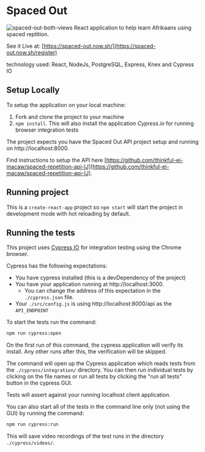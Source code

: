 # Spaced Out


![spaced-out-both-views](https://user-images.githubusercontent.com/35647384/82596291-ad085880-9b6c-11ea-969f-d41a9c2eb6f9.png)
React application to help learn Afrikaans using spaced reptition.

See it Live at: [https://spaced-out.now.sh/](https://spaced-out.now.sh/register)

technology used: React, NodeJs, PostgreSQL, Express, Knex and Cypress IO



## Setup Locally

To setup the application on your local machine:

1. Fork and clone the project to your machine
2. `npm install`. This will also install the application _Cypress.io_ for running browser integration tests

The project expects you have the Spaced Out API project setup and running on http://localhost:8000.

Find instructions to setup the API here [https://github.com/thinkful-ei-macaw/spaced-repetition-api-IJ](https://github.com/thinkful-ei-macaw/spaced-repetition-api-IJ).

## Running project

This is a `create-react-app` project so `npm start` will start the project in development mode with hot reloading by default.

## Running the tests

This project uses [Cypress IO](https://docs.cypress.io) for integration testing using the Chrome browser.

Cypress has the following expectations:

- You have cypress installed (this is a devDependency of the project)
- You have your application running at http://localhost:3000.
  - You can change the address of this expectation in the `./cypress.json` file.
- Your `./src/config.js` is using http://localhost:8000/api as the `API_ENDPOINT`

To start the tests run the command:

```bash
npm run cypress:open
```

On the first run of this command, the cypress application will verify its install. Any other runs after this, the verification will be skipped.

The command will open up the Cypress application which reads tests from the `./cypress/integration/` directory. You can then run individual tests by clicking on the file names or run all tests by clicking the "run all tests" button in the cypress GUI.

Tests will assert against your running localhost client application.

You can also start all of the tests in the command line only (not using the GUI) by running the command:

```bash
npm run cypress:run
```

This will save video recordings of the test runs in the directory `./cypress/videos/`.
